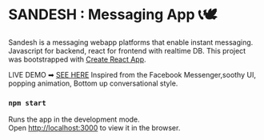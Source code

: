 # SANDESH : Messaging App 📞🕊

Sandesh is a messaging webapp platforms that enable instant messaging.
Javascript for backend, react for frontend with realtime DB.
This project was bootstrapped with [Create React App](https://github.com/facebook/create-react-app).

LIVE DEMO ➡ [SEE HERE]()
Inspired from the Facebook Messenger,soothy UI, popping animation, Bottom up conversational style.
### `npm start`

Runs the app in the development mode.\
Open [http://localhost:3000](http://localhost:3000) to view it in the browser.




